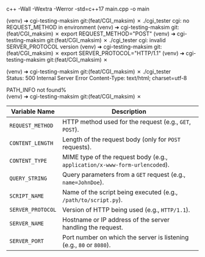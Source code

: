c++ -Wall -Wextra -Werror -std=c++17 main.cpp -o main



(venv) ➜  cgi-testing-maksim git:(feat/CGI_maksim) ✗ ./cgi_tester 
cgi: no REQUEST_METHOD in environment
(venv) ➜  cgi-testing-maksim git:(feat/CGI_maksim) ✗ export REQUEST_METHOD="POST"
(venv) ➜  cgi-testing-maksim git:(feat/CGI_maksim) ✗ ./cgi_tester 
cgi: invalid SERVER_PROTOCOL version
(venv) ➜  cgi-testing-maksim git:(feat/CGI_maksim) ✗ export SERVER_PROTOCOL="HTTP/1.1"
(venv) ➜  cgi-testing-maksim git:(feat/CGI_maksim) ✗ 

(venv) ➜  cgi-testing-maksim git:(feat/CGI_maksim) ✗ ./cgi_tester                     
Status: 500 Internal Server Error
Content-Type: text/html; charset=utf-8

PATH_INFO not found%                                                                                                                              
(venv) ➜  cgi-testing-maksim git:(feat/CGI_maksim) ✗ 


| Variable Name     | Description                                                                 |
|-------------------|-----------------------------------------------------------------------------|
| `REQUEST_METHOD`  | HTTP method used for the request (e.g., `GET`, `POST`).                     |
| `CONTENT_LENGTH`  | Length of the request body (only for `POST` requests).                      |
| `CONTENT_TYPE`    | MIME type of the request body (e.g., `application/x-www-form-urlencoded`).  |
| `QUERY_STRING`    | Query parameters from a `GET` request (e.g., `name=JohnDoe`).               |
| `SCRIPT_NAME`     | Name of the script being executed (e.g., `/path/to/script.py`).             |
| `SERVER_PROTOCOL` | Version of HTTP being used (e.g., `HTTP/1.1`).                              |
| `SERVER_NAME`     | Hostname or IP address of the server handling the request.                  |
| `SERVER_PORT`     | Port number on which the server is listening (e.g., `80` or `8080`).        |
